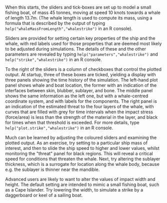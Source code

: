 When this starts, the sliders and tick-boxes are set up to model a small
fishing boat, of mass 45 tonnes, moving at speed 10 knots towards a whale of
length 13.7m. (The whale length is used to compute its mass, using a formula
that is described by the output of typing
`help("whaleMassFromLength","whalestrike")` in an R console).

Sliders are provided for setting certain key properties of the ship and the
whale, with red labels used for those properties that are deemed most likely to
be adjusted during simulations.  The details of these and the other parameters
are revealed by typing `help("parameters","whalestrike")` and
`help("strike","whalestrike")` in an R console.

To the right of the sliders is a column of checkboxes that control the plotted
output. At startup, three of these boxes are ticked, yielding a display with
three panels showing the time history of the simulation.  The left-hand plot
panel shows whale and boat location, the former with an indication of the
interfaces between skin, blubber, sublayer, and bone. The middle panel shows
the same information as the left one, but with a whale-centred coordinate
system, and with labels for the components. The right panel is an indication of
the estimated threat to the four layers of the whale, with curves that are
filled with grey for time intervals when the impact stress (force/area) is less
than the strength of the material in the layer, and black for times when that
threshold is exceeded. For more details, type
`help("plot.strike","whalestrike")` in an R console.

Much can be learned by adjusting the coloured sliders and examining the plotted
output. As an exercise, try setting to a particular ship mass of interest, and
then to slide the ship speed to higher and lower values, whilst monitoring the
"threat" panel for black regions. This will reveal a critical speed for
conditions that threaten the whale.  Next, try altering the sublayer thickness,
which is a surrogate for location along the whale body, because e.g. the
sublayer is thinner near the mandible.

Advanced users are likely to want to alter the values of impact width and
height. The default setting are intended to mimic a small fishing boat, such as
a Cape Islander. Try lowering the width, to simulate a strike by a daggerboard
or keel of a sailing boat.
